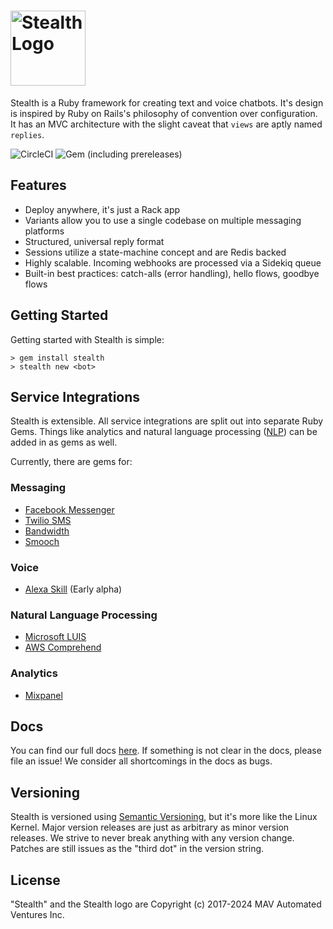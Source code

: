 # <a href='https://hellostealth.org'><img src='logo.svg' height='120' alt='Stealth Logo' aria-label='hellostealth.org' /></a>

Stealth is a Ruby framework for creating text and voice chatbots. It's design is inspired by Ruby on Rails's philosophy of convention over configuration. It has an MVC architecture with the slight caveat that `views` are aptly named `replies`.

![CircleCI](https://img.shields.io/circleci/build/github/hellostealth/stealth?style=for-the-badge)
![Gem (including prereleases)](https://img.shields.io/gem/v/stealth?include_prereleases&style=for-the-badge)

## Features

* Deploy anywhere, it's just a Rack app
* Variants allow you to use a single codebase on multiple messaging platforms
* Structured, universal reply format
* Sessions utilize a state-machine concept and are Redis backed
* Highly scalable. Incoming webhooks are processed via a Sidekiq queue
* Built-in best practices: catch-alls (error handling), hello flows, goodbye flows

## Getting Started

Getting started with Stealth is simple:

```
> gem install stealth
> stealth new <bot>
```

## Service Integrations

Stealth is extensible. All service integrations are split out into separate Ruby Gems. Things like analytics and natural language processing ([NLP](https://en.wikipedia.org/wiki/Natural-language_processing)) can be added in as gems as well.

Currently, there are gems for:

### Messaging
* [Facebook Messenger](https://github.com/hellostealth/stealth-facebook)
* [Twilio SMS](https://github.com/hellostealth/stealth-twilio)
* [Bandwidth](https://github.com/hellostealth/stealth-bandwidth) 
* [Smooch](https://github.com/hellostealth/stealth-smooch)

### Voice
* [Alexa Skill](https://github.com/hellostealth/stealth-alexa) (Early alpha)

### Natural Language Processing
* [Microsoft LUIS](https://github.com/hellostealth/stealth-luis)
* [AWS Comprehend](https://github.com/hellostealth/stealth-aws-comprehend)

### Analytics
* [Mixpanel](https://github.com/hellostealth/stealth-mixpanel)

## Docs

You can find our full docs [here](https://github.com/hellostealth/stealth/wiki). If something is not clear in the docs, please file an issue! We consider all shortcomings in the docs as bugs.

## Versioning

Stealth is versioned using [Semantic Versioning](https://semver.org), but it's more like the Linux Kernel. Major version releases are just as arbitrary as minor version releases. We strive to never break anything with any version change. Patches are still issues as the "third dot" in the version string.

## License

"Stealth" and the Stealth logo are Copyright (c) 2017-2024 MAV Automated Ventures Inc.
